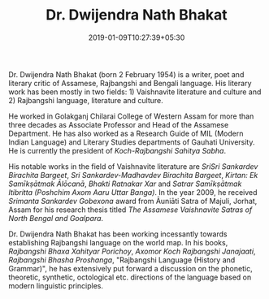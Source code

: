 ﻿---
authorNo: "DNBhakat" 
title: "Dr. Dwijendra Nath Bhakat"
date: 2019-01-09T10:27:39+05:30
role: "Author"
email: test@test.com
home: true
draft: false
---

Dr. Dwijendra Nath Bhakat (born 2 February 1954) is a writer, poet and literary critic of Assamese, Rajbangshi and Bengali language. His literary work has been mostly in two fields: 1) Vaishnavite literature and culture and 2) Rajbangshi language, literature and culture.

He worked in Golakganj Chilarai College of Western Assam for more than three decades as Associate Professor and Head of the Assamese Department. He has also worked as a Research Guide of MIL (Modern Indian Language) and Literary Studies departments of Gauhati University. He is currently the president of *Koch-Rajbangshi Sahitya Sabha*.

His notable works in the field of Vaishnavite literature are *SriSri Sankardev Birachita Bargeet*, *Sri Sankardev-Madhavdev Birachita Bargeet*, *Kirtan: Ek Samīkṣātmak Ālōcanā*, *Bhakti Ratnakar Xar* and *Satrar Samīkṣātmak Itibritta (Poshchim Axom Aaru Uttar Banga)*. In the year 2009, he received *Srimanta Sankardev Gobexona* award from Āuniāti Satra of Majuli, Jorhat, Assam for his research thesis titled *The Assamese Vaishnavite Satras of North Bengal and Goalpara*.

Dr. Dwijendra Nath Bhakat has been working incessantly towards establishing Rajbangshi language on the world map. In his books, *Rajbangshi Bhaxa Xahityar Porichoy*, *Axomor Koch Rajbangshi Janajaati*, *Rajbangshi Bhasha Proshanga*, "Rajbangshi Language (History and Grammar)", he has extensively put forward a discussion on the phonetic, theoretic, synthetic, octological etc. directions of the language based on modern linguistic principles. 

